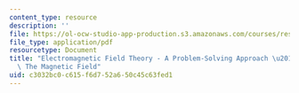 ```yaml
---
content_type: resource
description: ''
file: https://ol-ocw-studio-app-production.s3.amazonaws.com/courses/res-6-002-electromagnetic-field-theory-a-problem-solving-approach-spring-2008/c3032bc0c615f6d752a650c45c63fed1_MITRES_6_002S08_chapter5.pdf
file_type: application/pdf
resourcetype: Document
title: "Electromagnetic Field Theory - A Problem-Solving Approach \u2013 Chapter 5:\
  \ The Magnetic Field"
uid: c3032bc0-c615-f6d7-52a6-50c45c63fed1
---
```

